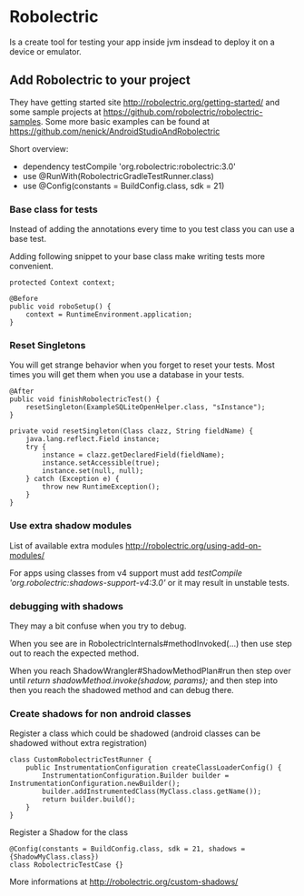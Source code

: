 # Robolectric

Is a create tool for testing your app inside jvm insdead to deploy it on a device or emulator.

## Add Robolectric to your project

They have getting started site <http://robolectric.org/getting-started/> and some sample projects at <https://github.com/robolectric/robolectric-samples>.
Some more basic examples can be found at <https://github.com/nenick/AndroidStudioAndRobolectric>

Short overview:

* dependency testCompile 'org.robolectric:robolectric:3.0'
* use @RunWith(RobolectricGradleTestRunner.class)
* use @Config(constants = BuildConfig.class, sdk = 21)

### Base class for tests

Instead of adding the annotations every time to you test class you can use a base test.

Adding following snippet to your base class make writing tests more convenient.

    protected Context context;

    @Before
    public void roboSetup() {
        context = RuntimeEnvironment.application;
    }

### Reset Singletons

You will get strange behavior when you forget to reset your tests. Most times you will get them when you use a database in your tests.

    @After
    public void finishRobolectricTest() {
        resetSingleton(ExampleSQLiteOpenHelper.class, "sInstance");
    }

    private void resetSingleton(Class clazz, String fieldName) {
        java.lang.reflect.Field instance;
        try {
            instance = clazz.getDeclaredField(fieldName);
            instance.setAccessible(true);
            instance.set(null, null);
        } catch (Exception e) {
            throw new RuntimeException();
        }
    }

### Use extra shadow modules

List of available extra modules <http://robolectric.org/using-add-on-modules/>

For apps using classes from v4 support must add *testCompile 'org.robolectric:shadows-support-v4:3.0'* or it may result in unstable tests.

### debugging with shadows

They may a bit confuse when you try to debug.

When you see are in RobolectricInternals#methodInvoked(...) then use step out to reach the expected method.

When you reach ShadowWrangler#ShadowMethodPlan#run then step over until *return shadowMethod.invoke(shadow, params);*
and then step into then you reach the shadowed method and can debug there.

### Create shadows for non android classes

Register a class which could be shadowed (android classes can be shadowed without extra registration)

    class CustomRobolectricTestRunner {
        public InstrumentationConfiguration createClassLoaderConfig() {
            InstrumentationConfiguration.Builder builder = InstrumentationConfiguration.newBuilder();
            builder.addInstrumentedClass(MyClass.class.getName());
            return builder.build();
        }
    }

Register a Shadow for the class

    @Config(constants = BuildConfig.class, sdk = 21, shadows = {ShadowMyClass.class})
    class RobolectricTestCase {}

More informations at <http://robolectric.org/custom-shadows/>